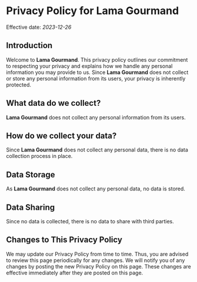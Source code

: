 # Privacy Policy for Lama Gourmand

Effective date: *2023-12-26*

## Introduction
Welcome to **Lama Gourmand**. This privacy policy outlines our commitment to respecting your privacy and explains how we handle any personal information you may provide to us. Since **Lama Gourmand** does not collect or store any personal information from its users, your privacy is inherently protected.

## What data do we collect?
**Lama Gourmand** does not collect any personal information from its users.

## How do we collect your data?
Since **Lama Gourmand** does not collect any personal data, there is no data collection process in place.

## Data Storage
As **Lama Gourmand** does not collect any personal data, no data is stored.

## Data Sharing
Since no data is collected, there is no data to share with third parties.

## Changes to This Privacy Policy
We may update our Privacy Policy from time to time. Thus, you are advised to review this page periodically for any changes. We will notify you of any changes by posting the new Privacy Policy on this page. These changes are effective immediately after they are posted on this page.
